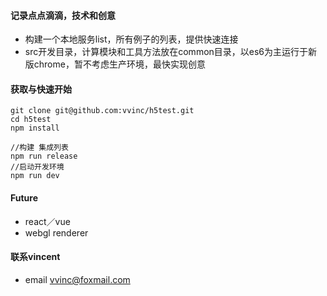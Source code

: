 #### 记录点点滴滴，技术和创意

 * 构建一个本地服务list，所有例子的列表，提供快速连接
 * src开发目录，计算模块和工具方法放在common目录，以es6为主运行于新版chrome，暂不考虑生产环境，最快实现创意

#### 获取与快速开始
```
git clone git@github.com:vvinc/h5test.git
cd h5test
npm install

//构建 集成列表
npm run release
//启动开发环境
npm run dev
```

#### Future
* react／vue
* webgl renderer

#### 联系vincent
* email <vvinc@foxmail.com>